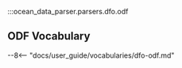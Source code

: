 :::ocean_data_parser.parsers.dfo.odf

## ODF Vocabulary

--8<-- "docs/user_guide/vocabularies/dfo-odf.md"
